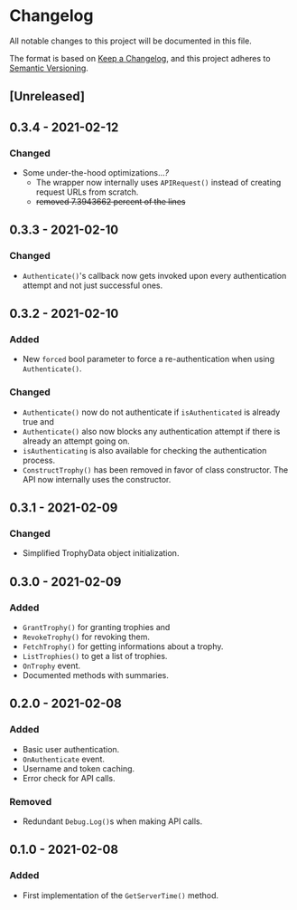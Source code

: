 # Changelog
All notable changes to this project will be documented in this file.

The format is based on [Keep a Changelog](https://keepachangelog.com/en/1.0.0/),
and this project adheres to [Semantic Versioning](https://semver.org/spec/v2.0.0.html).

## [Unreleased]

## 0.3.4 - 2021-02-12
### Changed
- Some under-the-hood optimizations...*?*
    - The wrapper now internally uses `APIRequest()` instead of creating request URLs from scratch.
    - ~~removed 7.3943662 percent of the lines~~

## 0.3.3 - 2021-02-10
### Changed
- `Authenticate()`'s callback now gets invoked upon every authentication attempt and not just successful ones.

## 0.3.2 - 2021-02-10
### Added
- New `forced` bool parameter to force a re-authentication when using `Authenticate()`.
### Changed
- `Authenticate()` now do not authenticate if `isAuthenticated` is already true and
- `Authenticate()` also now blocks any authentication attempt if there is already an attempt going on.
- `isAuthenticating` is also available for checking the authentication process.
- `ConstructTrophy()` has been removed in favor of class constructor. The API now internally uses the constructor.

## 0.3.1 - 2021-02-09
### Changed
- Simplified TrophyData object initialization.

## 0.3.0 - 2021-02-09
### Added
- `GrantTrophy()` for granting trophies and
- `RevokeTrophy()` for revoking them.
- `FetchTrophy()` for getting informations about a trophy.
- `ListTrophies()` to get a list of trophies.
- `OnTrophy` event.
- Documented methods with summaries.

## 0.2.0 - 2021-02-08
### Added
- Basic user authentication.
- `OnAuthenticate` event.
- Username and token caching.
- Error check for API calls.

### Removed
- Redundant `Debug.Log()`s when making API calls.

## 0.1.0 - 2021-02-08
### Added
- First implementation of the `GetServerTime()` method.
